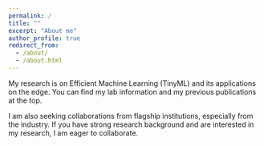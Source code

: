 ```yaml
---
permalink: /
title: ""
excerpt: "About me"
author_profile: true
redirect_from: 
  - /about/
  - /about.html
---
```



My research is on Efficient Machine Learning (TinyML) and its applications on the edge. You can find my lab information and my previous publications at the top. 

I am also seeking collaborations from flagship institutions, especially from the industry. If you have strong research background and are interested in my research, I am eager to collaborate. 


